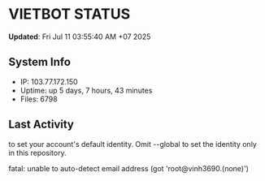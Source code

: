 # VIETBOT STATUS
**Updated**: Fri Jul 11 03:55:40 AM +07 2025

## System Info
- IP: 103.77.172.150
- Uptime: up 5 days, 7 hours, 43 minutes
- Files: 6798

## Last Activity

to set your account's default identity.
Omit --global to set the identity only in this repository.

fatal: unable to auto-detect email address (got 'root@vinh3690.(none)')
